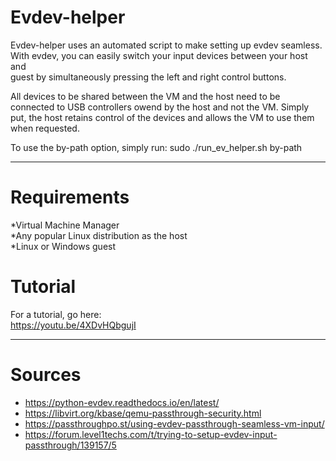 # Evdev-helper

Evdev-helper uses an automated script to make setting up evdev seamless. <br/>
With evdev, you can easily switch your input devices between your host and<br/> guest by simultaneously pressing the left and right control buttons. <br/>

All devices to be shared between the VM and the host need to be connected to USB controllers owend by the host and not the VM. 
Simply put, the host retains control of the devices and allows the VM to use them when requested. 

To use the by-path option, simply run: sudo ./run_ev_helper.sh by-path

_______________________________________________________________

# Requirements

  *Virtual Machine Manager<br/>
  *Any popular Linux distribution as the host<br/>
  *Linux or Windows guest<br/>
  
# Tutorial
For a tutorial, go here:<br/>
https://youtu.be/4XDvHQbgujI

_______________________________________________________________

  
# Sources
* https://python-evdev.readthedocs.io/en/latest/
* https://libvirt.org/kbase/qemu-passthrough-security.html
* https://passthroughpo.st/using-evdev-passthrough-seamless-vm-input/
* https://forum.level1techs.com/t/trying-to-setup-evdev-input-passthrough/139157/5
